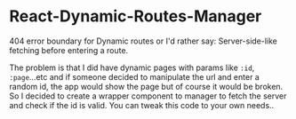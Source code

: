 # React-Dynamic-Routes-Manager
404 error boundary for Dynamic routes or I'd rather say: Server-side-like fetching before entering a route.

The problem is that I did have dynamic pages with params like `:id`, `:page`...etc
and if someone decided to manipulate the url and enter a random id, the app would show the page but of course it would be broken.
So I decided to create a wrapper component to manager to fetch the server and check  if the id is valid. You can tweak this code to your own needs..
